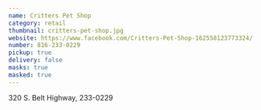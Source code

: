 ```yaml
---
name: Critters Pet Shop
category: retail
thumbnail: critters-pet-shop.jpg
website: https://www.facebook.com/Critters-Pet-Shop-162558123773324/
number: 816-233-0229
pickup: true
delivery: false
masks: true
masked: true
---
```

320 S. Belt Highway, 233-0229
